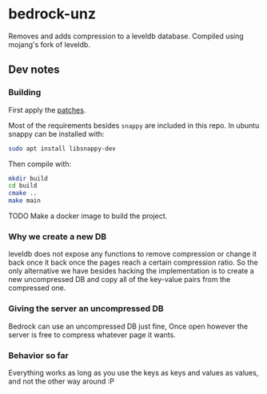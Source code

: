 # bedrock-unz

Removes and adds compression to a leveldb database. Compiled using mojang's fork of leveldb.

## Dev notes

### Building

First apply the [patches](./patches).

Most of the requirements besides `snappy` are included in this repo. In ubuntu snappy
can be installed with:

```bash
sudo apt install libsnappy-dev
```

Then compile with:

```bash
mkdir build
cd build
cmake ..
make main
```

TODO Make a docker image to build the project.

### Why we create a new DB

leveldb does not expose any functions to remove compression or change it back once it
back once the pages reach a certain compression ratio. So the only alternative we have
besides hacking the implementation is to create a new uncompressed DB and copy all of
the key-value pairs from the compressed one.

### Giving the server an uncompressed DB

Bedrock can use an uncompressed DB just fine, Once open however the server is free
to compress whatever page it wants.

### Behavior so far

Everything works as long as you use the keys as keys and values as values, and not
the other way around :P
